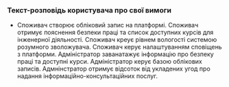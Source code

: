 ### Текст-розповідь користувача про свої вимоги
* Споживач створює обліковий запис на платформі.
Споживач отримує пояснення безпеки праці та список доступних курсів для інженерної діяльності.
Споживач креує рівнем вологості системою розумного зволожувача.
Споживач керує налаштуванням сповіщень з платформи.
Адміністратор заванатажує інформацію про безпеку праці та доступні курси.
Адміністратор керує базою облікових записів.
Адмнінстратор отримує відсоток від укладених угод про надання інформаційно-консультаційних послуг.

